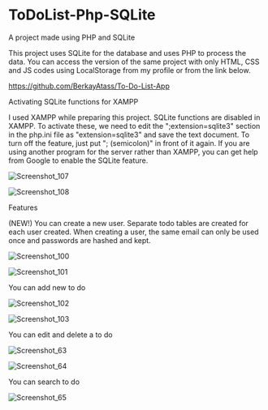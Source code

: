 # ToDoList-Php-SQLite
A project made using PHP and SQLite

This project uses SQLite for the database and uses PHP to process the data. You can access the version of the same project with only HTML, CSS and JS codes using LocalStorage from my profile or from the link below.

https://github.com/BerkayAtass/To-Do-List-App

Activating SQLite functions for XAMPP

I used XAMPP while preparing this project. SQLite functions are disabled in XAMPP. To activate these, we need to edit the ";extension=sqlite3" section in the php.ini file as "extension=sqlite3" and save the text document. To turn off the feature, just put "; (semicolon)" in front of it again. If you are using another program for the server rather than XAMPP, you can get help from Google to enable the SQLite feature.

![Screenshot_107](https://github.com/BerkayAtass/ToDoList-Php-SQLite/assets/74881380/23405af6-cef9-4dbf-8310-a3310e708bf6)

![Screenshot_108](https://github.com/BerkayAtass/ToDoList-Php-SQLite/assets/74881380/ab6f1877-1188-41d6-9e32-7338bd67721b)

Features

(NEW!) 
You can create a new user. Separate todo tables are created for each user created. When creating a user, the same email can only be used once and passwords are hashed and kept.

![Screenshot_100](https://github.com/BerkayAtass/ToDoList-Php-SQLite/assets/74881380/65959775-6886-4f0c-a3ec-c5cc821e0347)

![Screenshot_101](https://github.com/BerkayAtass/ToDoList-Php-SQLite/assets/74881380/5c57df84-0bcd-4011-9752-4279f21bf724)

You can add new to do

![Screenshot_102](https://github.com/BerkayAtass/ToDoList-Php-SQLite/assets/74881380/0e15ee1e-e9e0-4ae7-9eb3-f2d15498e5f3)

![Screenshot_103](https://github.com/BerkayAtass/ToDoList-Php-SQLite/assets/74881380/43571c9a-a147-471d-a14f-28f91bc2b7f4)

You can edit and delete a to do

![Screenshot_63](https://github.com/BerkayAtass/ToDoList-Php-SQLite/assets/74881380/e42037f0-fc03-4433-aaaa-20a029462b4a)


![Screenshot_64](https://github.com/BerkayAtass/ToDoList-Php-SQLite/assets/74881380/a4c97ed1-c5eb-4d9d-aad2-d0244134aacb)


You can search to do

![Screenshot_65](https://github.com/BerkayAtass/ToDoList-Php-SQLite/assets/74881380/9d111893-4fb5-4da6-a22e-1519a247143d)
